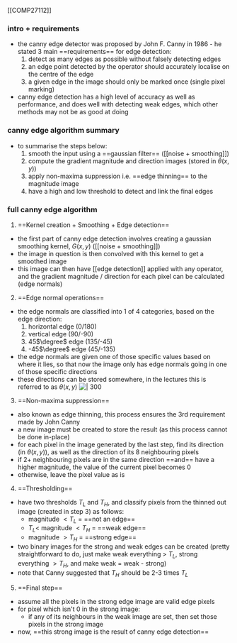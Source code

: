 [[COMP27112]]

### intro + requirements
- the canny edge detector was proposed by John F. Canny in 1986 - he stated 3 main ==requirements== for edge detection:
	1. detect as many edges as possible without falsely detecting edges
	2. an edge point detected by the operator should accurately localise on the centre of the edge
	3. a given edge in the image should only be marked once (single pixel marking)
- canny edge detection has a high level of accuracy as well as performance, and does well with detecting weak edges, which other methods may not be as good at doing

### canny edge algorithm summary
- to summarise the steps below:
	1. smooth the input using a ==gaussian filter== ([[noise + smoothing]])
	2. compute the gradient magnitude and direction images (stored in $\theta(x,y)$)
	3. apply non-maxima suppression i.e. ==edge thinning== to the magnitude image
	4. have a high and low threshold to detect and link the final edges

### full canny edge algorithm
1. ==Kernel creation + Smoothing + Edge detection==
- the first part of canny edge detection involves creating a gaussian smoothing kernel, $G(x,y)$ ([[noise + smoothing]])
- the image in question is then convolved with this kernel to get a smoothed image
- this image can then have [[edge detection]] applied with any operator, and the gradient magnitude / direction for each pixel can be calculated (edge normals)

2. ==Edge normal operations==
- the edge normals are classified into 1 of 4 categories, based on the edge direction:
	1. horizontal edge (0/180)
	2. vertical edge (90/-90)
	3. 45$\degree$ edge (135/-45)
	4. -45$\degree$ edge (45/-135)
- the edge normals are given one of those specific values based on where it lies, so that now the image only has edge normals going in one of those specific directions
- these directions can be stored somewhere, in the lectures this is referred to as $\theta(x,y)$
![ | 300](https://i.imgur.com/Xe3E3LQ.png)

3. ==Non-maxima suppression==
- also known as edge thinning, this process ensures the 3rd requirement made by John Canny
- a new image must be created to store the result (as this process cannot be done in-place)
- for each pixel in the image generated by the last step, find its direction (in $\theta(x,y)$), as well as the direction of its 8 neighbouring pixels
- if 2+ neighbouring pixels are in the same direction ==and== have a higher magnitude, the value of the current pixel becomes 0
- otherwise, leave the pixel value as is

4. ==Thresholding==
- have two thresholds $T_L$ and $T_H$, and classify pixels from the thinned out image (created in step 3) as follows:
	- magnitude $\lt T_L$ = ==not an edge==
	- $T_L \lt$ magnitude $\lt T_H$ = ==weak edge==
	- magnitude $\gt T_H$ = ==strong edge==
- two binary images for the strong and weak edges can be created (pretty straightforward to do, just make weak everything > $T_L$, strong everything $\gt T_H$, and make weak = weak - strong)
- note that Canny suggested that $T_H$ should be 2-3 times $T_L$

5. ==Final step==
- assume all the pixels in the strong edge image are valid edge pixels
- for pixel which isn't 0 in the strong image:
	- if any of its neighbours in the weak image are set, then set those pixels in the strong image
- now, ==this strong image is the result of canny edge detection==
